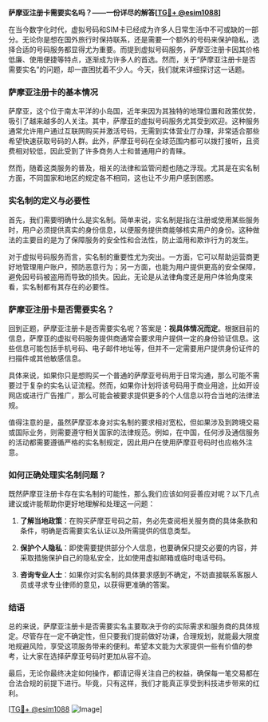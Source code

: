**萨摩亚注册卡需要实名吗？——一份详尽的解答[[TG💪+ @esim1088](https://t.me/s/esim1088)]**

在当今数字化时代，虚拟号码和SIM卡已经成为许多人日常生活中不可或缺的一部分。无论你是想在国外旅行时保持联系，还是需要一个额外的号码来保护隐私，选择合适的号码服务都显得尤为重要。而提到虚拟号码服务，萨摩亚注册卡因其价格低廉、使用便捷等特点，逐渐成为许多人的首选。然而，关于“萨摩亚注册卡是否需要实名”的问题，却一直困扰着不少人。今天，我们就来详细探讨这一话题。

### 萨摩亚注册卡的基本情况

萨摩亚，这个位于南太平洋的小岛国，近年来因为其独特的地理位置和政策优势，吸引了越来越多的人关注。其中，萨摩亚的虚拟号码服务尤其受到欢迎。这种服务通常允许用户通过互联网购买并激活号码，无需到实体营业厅办理，非常适合那些希望快速获取号码的人群。此外，萨摩亚号码在全球范围内都可以拨打接听，且资费相对较低，因此受到了许多商务人士和普通用户的青睐。

然而，随着这类服务的普及，相关的法律和监管问题也随之浮现。尤其是在实名制方面，不同国家和地区的规定各不相同，这也让不少用户感到困惑。

### 实名制的定义与必要性

首先，我们需要明确什么是实名制。简单来说，实名制是指在注册或使用某些服务时，用户必须提供真实的身份信息，以便服务提供商能够核实用户的身份。这种做法的主要目的是为了保障服务的安全性和合法性，防止滥用和欺诈行为的发生。

对于虚拟号码服务而言，实名制的重要性尤为突出。一方面，它可以帮助运营商更好地管理用户账户，预防恶意行为；另一方面，也能为用户提供更高的安全保障，避免因号码被盗用而导致的损失。因此，无论是从法律角度还是用户体验角度来看，实名制都有其存在的必要性。

### 萨摩亚注册卡是否需要实名？

回到正题，萨摩亚注册卡是否需要实名呢？答案是：**视具体情况而定**。根据目前的信息，萨摩亚的虚拟号码服务提供商通常会要求用户提供一定的身份验证信息。这些信息可能包括手机号码、电子邮件地址等，但并不一定需要用户提供身份证件的扫描件或其他敏感信息。

具体来说，如果你只是想购买一个普通的萨摩亚号码用于日常沟通，那么可能不需要过于复杂的实名认证流程。然而，如果你计划将该号码用于商业用途，比如开设网店或进行广告推广，那么可能会被要求提供更多的个人信息以符合当地的法律法规。

值得注意的是，虽然萨摩亚本身对实名制的要求相对宽松，但如果涉及到跨境交易或国际业务，则需要遵守相关国家的法律规范。例如，在中国，任何涉及通信服务的活动都需要遵循严格的实名制规定，因此用户在使用萨摩亚号码时也应格外注意。

### 如何正确处理实名制问题？

既然萨摩亚注册卡存在实名制的可能性，那么我们应该如何妥善应对呢？以下几点建议或许能帮助你更好地理解和处理这一问题：

1. **了解当地政策**：在购买萨摩亚号码之前，务必先查阅相关服务商的具体条款和条件，明确是否需要实名认证以及所需提供的信息类型。
   
2. **保护个人隐私**：即使需要提供部分个人信息，也要确保只提交必要的内容，并采取措施保护自己的隐私安全，比如使用虚拟邮箱或临时电话号码。

3. **咨询专业人士**：如果你对实名制的具体要求感到不确定，不妨直接联系客服人员或寻求专业律师的意见，以获得更准确的答案。

### 结语

总的来说，萨摩亚注册卡是否需要实名主要取决于你的实际需求和服务商的具体规定。尽管存在一定不确定性，但只要我们提前做好功课，合理规划，就能最大限度地规避风险，享受这项服务带来的便利。希望本文能为大家提供一些有价值的参考，让大家在选择萨摩亚号码时更加从容不迫。

最后，无论你最终决定如何操作，都请记得关注自己的权益，确保每一笔交易都在合法合规的前提下进行。毕竟，只有这样，我们才能真正享受到科技进步带来的红利。

[[TG💪+ @esim1088](https://t.me/s/esim1088) ![Image](https://i.postimg.cc/4NQfJmqS/Snipaste-2025-05-13-00-14-12.png)]